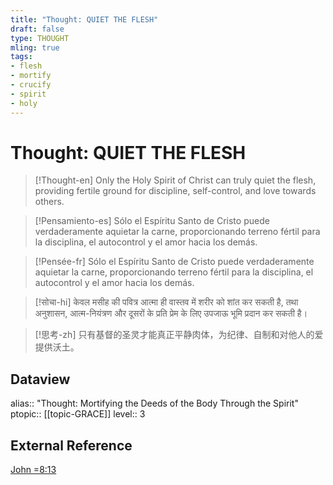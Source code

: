 ```yaml
---
title: "Thought: QUIET THE FLESH"
draft: false
type: THOUGHT
mling: true
tags: 
- flesh
- mortify
- crucify
- spirit
- holy
---
```

# Thought: QUIET THE FLESH
>[!Thought-en]
>Only the Holy Spirit of Christ can truly quiet the flesh, providing fertile ground for discipline, self-control, and love towards others.

>[!Pensamiento-es]
>Sólo el Espíritu Santo de Cristo puede verdaderamente aquietar la carne, proporcionando terreno fértil para la disciplina, el autocontrol y el amor hacia los demás.

>[!Pensée-fr]
>Sólo el Espíritu Santo de Cristo puede verdaderamente aquietar la carne, proporcionando terreno fértil para la disciplina, el autocontrol y el amor hacia los demás.

>[!सोचा-hi]
>केवल मसीह की पवित्र आत्मा ही वास्तव में शरीर को शांत कर सकती है, तथा अनुशासन, आत्म-नियंत्रण और दूसरों के प्रति प्रेम के लिए उपजाऊ भूमि प्रदान कर सकती है।

>[!思考-zh]
>只有基督的圣灵才能真正平静肉体，为纪律、自制和对他人的爱提供沃土。

## Dataview
alias:: "Thought: Mortifying the Deeds of the Body Through the Spirit"
ptopic:: [[topic-GRACE]]
level:: 3

## External Reference
[John =8:13](https://www.biblegateway.com/passage/?search=Romans%208%3A13&version=ESV)